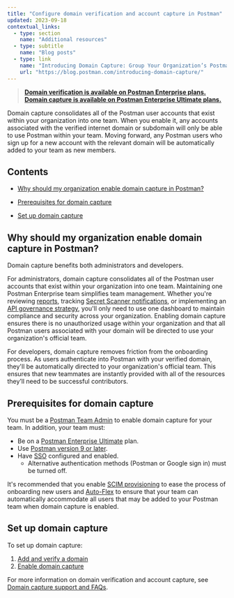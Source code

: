 ```yaml
---
title: "Configure domain verification and account capture in Postman"
updated: 2023-09-18
contextual_links:
  - type: section
    name: "Additional resources"
  - type: subtitle
    name: "Blog posts"
  - type: link
    name: "Introducing Domain Capture: Group Your Organization’s Postman Users into a Single Team"
    url: "https://blog.postman.com/introducing-domain-capture/"
---
```


> **[Domain verification is available on Postman Enterprise plans. Domain capture is available on Postman Enterprise Ultimate plans.](https://www.postman.com/pricing)**

Domain capture consolidates all of the Postman user accounts that exist within your organization into one team. When you enable it, any accounts associated with the verified internet domain or subdomain will only be able to use Postman within your team. Moving forward, any Postman users who sign up for a new account with the relevant domain will be automatically added to your team as new members.

## Contents

* [Why should my organization enable domain capture in Postman?](#why-should-my-organization-enable-domain-capture-in-postman)

* [Prerequisites for domain capture](#prerequisites-for-domain-capture)

* [Set up domain capture](#set-up-domain-capture)

## Why should my organization enable domain capture in Postman?

Domain capture benefits both administrators and developers.

For administrators, domain capture consolidates all of the Postman user accounts that exist within your organization into one team. Maintaining one Postman Enterprise team simplifies team management. Whether you're reviewing [reports](/docs/reports/reports-overview/), tracking [Secret Scanner notifications](/docs/administration/token-scanner/), or implementing an [API governance strategy](/docs/api-governance/api-governance-overview/), you'll only need to use one dashboard to maintain compliance and security across your organization. Enabling domain capture ensures there is no unauthorized usage within your organization and that all Postman users associated with your domain will be directed to use your organization's official team.

For developers, domain capture removes friction from the onboarding process. As users authenticate into Postman with your verified domain, they'll be automatically directed to your organization's official team. This ensures that new teammates are instantly provided with all of the resources they’ll need to be successful contributors.

## Prerequisites for domain capture

You must be a [Postman Team Admin](/docs/collaborating-in-postman/roles-and-permissions/#team-roles) to enable domain capture for your team. In addition, your team must:

* Be on a [Postman Enterprise Ultimate](https://www.postman.com/pricing) plan.
* Use [Postman version 9 or later](/docs/administration/updating/).
* Have [SSO](/docs/administration/sso/admin-sso/) configured and enabled.
    * Alternative authentication methods (Postman or Google sign in) must be turned off.

It's recommended that you enable [SCIM provisioning](/docs/administration/scim-provisioning/scim-provisioning-overview/) to ease the process of onboarding new users and [Auto-Flex](/docs/administration/billing/#using-auto-flex) to ensure that your team can automatically accommodate all users that may be added to your Postman team when domain capture is enabled.

## Set up domain capture

To set up domain capture:

1. [Add and verify a domain](/docs/administration/domain-verification-and-capture/add-and-verify-a-domain/)
2. [Enable domain capture](/docs/administration/domain-verification-and-capture/enable-domain-capture/)

For more information on domain verification and account capture, see [Domain capture support and FAQs](/docs/administration/domain-verification-and-capture/domain-capture-support-and-faqs/).
